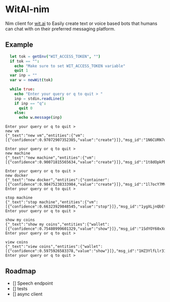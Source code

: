
# WitAI-nim

Nim client for [wit.ai](https://wit.ai) to Easily create text or voice based bots that humans can chat with on their preferred messaging platform.



## Example

```nim
  let tok = getEnv("WIT_ACCESS_TOKEN", "")
  if tok == "":
    echo "Make sure to set WIT_ACCESS_TOKEN variable"
    quit 1
  var inp = ""
  var w = newWit(tok)

  while true:
    echo "Enter your query or q to quit > "
    inp = stdin.readLine()
    if inp == "q":
      quit 0
    else:
      echo w.message(inp)
```

```
Enter your query or q to quit >
new vm
{"_text":"new vm","entities":{"vm":[{"confidence":0.97072907352305,"value":"create"}]},"msg_id":"1N6CURN7qaJaSKXSK"}

Enter your query or q to quit >
new machine
{"_text":"new machine","entities":{"vm":[{"confidence":0.90071815565634,"value":"create"}]},"msg_id":"1t8dOpkPbAP6SgW49"}

Enter your query or q to quit >
new docker
{"_text":"new docker","entities":{"container":[{"confidence":0.98475238333984,"value":"create"}]},"msg_id":"1l7ocY7MVWBfUijsm"}
Enter your query or q to quit >

stop machine
{"_text":"stop machine","entities":{"vm":[{"confidence":0.66323929848545,"value":"stop"}]},"msg_id":"1ygXLjnQbEt4lVMyS"}
Enter your query or q to quit >

show my coins
{"_text":"show my coins","entities":{"wallet":[{"confidence":0.75480999601329,"value":"show"}]},"msg_id":"1SdYOY60xXdMvUG7b"}
Enter your query or q to quit >

view coins
{"_text":"view coins","entities":{"wallet":[{"confidence":0.5975926583378,"value":"show"}]},"msg_id":"1HZ3YlfLlr31JlbKZ"}
Enter your query or q to quit >

```


## Roadmap
- [] Speech endpoint
- [] tests
- [] async client